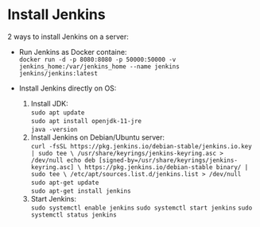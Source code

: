 # Install Jenkins
2 ways to install Jenkins on a server:
* Run Jenkins as Docker containe:<br/>
`docker run -d -p 8080:8080 -p 50000:50000 -v jenkins_home:/var/jenkins_home --name jenkins jenkins/jenkins:latest`

* Install Jenkins directly on OS:<br/>
  1. Install JDK: <br/>
  `sudo apt update`<br/>
  `sudo apt install openjdk-11-jre`<br/>
   `java -version`<br/>
  2. Install Jenkins on Debian/Ubuntu server:<br/>
   `curl -fsSL https://pkg.jenkins.io/debian-stable/jenkins.io.key | sudo tee \
  /usr/share/keyrings/jenkins-keyring.asc > /dev/null
echo deb [signed-by=/usr/share/keyrings/jenkins-keyring.asc] \
  https://pkg.jenkins.io/debian-stable binary/ | sudo tee \
  /etc/apt/sources.list.d/jenkins.list > /dev/null`<br/>
  `sudo apt-get update`<br/>
  `sudo apt-get install jenkins`<br/>
  3. Start Jenkins:<br/>
  `sudo systemctl enable jenkins`
  `sudo systemctl start jenkins`
  `sudo systemctl status jenkins`